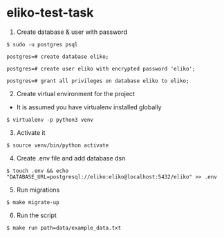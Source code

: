 # eliko-test-task

1. Create database & user with password

`$ sudo -u postgres psql`

`postgres=# create database eliko;`

`postgres=# create user eliko with encrypted password 'eliko';`

`postgres=# grant all privileges on database eliko to eliko;`

2. Create virtual environment for the project
* It is assumed you have virtualenv installed globally

`$ virtualenv -p python3 venv`

3. Activate it

`$ source venv/bin/python activate`

4. Create .env file and add database dsn 

`$ touch .env && echo "DATABASE_URL=postgresql://eliko:eliko@localhost:5432/eliko" >> .env`

5. Run migrations 

`$ make migrate-up`

6. Run the script

`$ make run path=data/example_data.txt`
